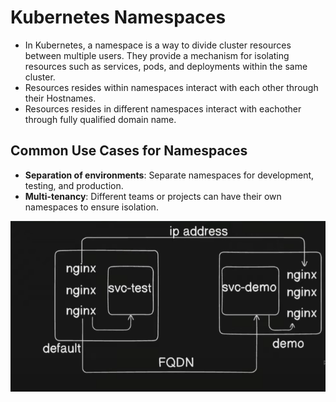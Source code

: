 # Kubernetes Namespaces

- In Kubernetes, a namespace is a way to divide cluster resources between multiple users.  They provide a mechanism for isolating resources such as services, pods, and deployments within the same cluster.
- Resources resides within namespaces interact with each other through their Hostnames.
- Resources resides in different namespaces interact with eachother through fully qualified domain name.


## Common Use Cases for Namespaces
- **Separation of environments**: Separate namespaces for development, testing, and production.
- **Multi-tenancy**: Different teams or projects can have their own namespaces to ensure isolation.


![alt text](namespace.png)

